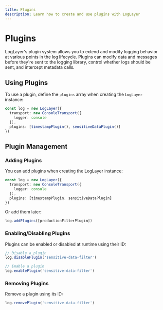 ```yaml
---
title: Plugins
description: Learn how to create and use plugins with LogLayer
---
```


# Plugins

LogLayer's plugin system allows you to extend and modify logging behavior at various points in the log lifecycle. Plugins can modify data and messages before they're sent to the logging library, control whether logs should be sent, and intercept metadata calls.

## Using Plugins

To use a plugin, define the `plugins` array when creating the `LogLayer` instance:

```typescript
const log = new LogLayer({
  transport: new ConsoleTransport({
    logger: console
  }),
  plugins: [timestampPlugin(), sensitiveDataPlugin()]
})
```

## Plugin Management

### Adding Plugins

You can add plugins when creating the LogLayer instance:

```typescript
const log = new LogLayer({
  transport: new ConsoleTransport({
    logger: console
  }),
  plugins: [timestampPlugin, sensitiveDataPlugin]
})
```

Or add them later:

```typescript
log.addPlugins([productionFilterPlugin])
```

### Enabling/Disabling Plugins

Plugins can be enabled or disabled at runtime using their ID:

```typescript
// Disable a plugin
log.disablePlugin('sensitive-data-filter')

// Enable a plugin
log.enablePlugin('sensitive-data-filter')
```

### Removing Plugins

Remove a plugin using its ID:

```typescript
log.removePlugin('sensitive-data-filter')
```
